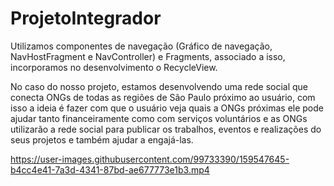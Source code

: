 # ProjetoIntegrador


Utilizamos componentes de navegação (Gráfico de navegação, NavHostFragment e NavController) e Fragments, associado a isso, incorporamos no desenvolvimento o RecycleView. 

No caso do nosso projeto, estamos desenvolvendo uma rede social que conecta ONGs de todas as regiões de São Paulo próximo ao usuário, com isso a ideia é fazer com que o usuário veja quais a ONGs próximas ele pode ajudar tanto financeiramente como com serviços voluntários e as ONGs utilizarão a rede social para publicar os trabalhos, eventos e realizações do seus projetos e também ajudar a engajá-las.

https://user-images.githubusercontent.com/99733390/159547645-b4cc4e41-7a3d-4341-87bd-ae677773e1b3.mp4

